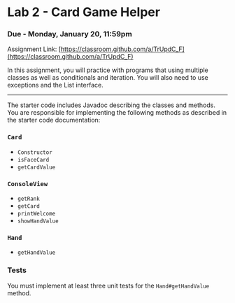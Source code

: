 # Lab 2 - Card Game Helper
### Due - Monday, January 20, 11:59pm

Assignment Link:
[https://classroom.github.com/a/TrUpdC_F](https://classroom.github.com/a/TrUpdC_F)

In this assignment, you will practice with programs that using multiple classes
as well as conditionals and iteration. You will also need to use exceptions and
the List interface.

<hr/>

The starter code includes Javadoc describing the classes and methods. You are
responsible for implementing the following methods as described in the starter
code documentation:

### `Card`
- `Constructor`
- `isFaceCard`
- `getCardValue`

### `ConsoleView`
- `getRank`
- `getCard`
- `printWelcome`
- `showHandValue`

### `Hand`
- `getHandValue`

### Tests

You must implement at least three unit tests for the `Hand#getHandValue` method.
